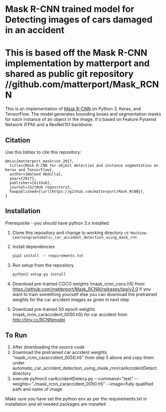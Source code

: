 # Mask R-CNN trained model for Detecting images of cars damaged in an accident
# This is based off the Mask R-CNN implementation by matterport and shared as public git repository //github.com/matterport/Mask_RCNN

This is an implementation of [Mask R-CNN](https://arxiv.org/abs/1703.06870) on Python 3, Keras, and TensorFlow. The model generates bounding boxes and segmentation masks for each instance of an object in the image. It's based on Feature Pyramid Network (FPN) and a ResNet101 backbone.

## Citation
Use this bibtex to cite this repository:
```
@misc{matterport_maskrcnn_2017,
  title={Mask R-CNN for object detection and instance segmentation on Keras and TensorFlow},
  author={Waleed Abdulla},
  year={2017},
  publisher={Github},
  journal={GitHub repository},
  howpublished={\url{https://github.com/matterport/Mask_RCNN}},
}
```
## Installation
Prerequisite - you should have python 3.x installed

1. Clone this repository and change to working directory
   ```cd Machine-Learning/automatic_car_accident_detection_using_mask_rnn```
2. Install dependencies
   ```bash
   pip3 install -r requirements.txt
   ```
3. Run setup from the repository 
    ```bash
    python3 setup.py install
    ```
4. Download pre-trained COCO weights (mask_rcnn_coco.h5) from https://github.com/matterport/Mask_RCNN/releases/tag/v2.0 if you want to train something yourself else you can download the pretrained weights for the car accident images as given in next step

5. Download pre-trained 50 epoch weights (mask_rcnn_caraccident_0050.h5) for car accident from http://tiny.cc/RCNNmodel

## To Run

1. After downloading the source code
2. Download the pretrained car accident weights "mask_rcnn_caraccident_0050.h5" from step 5 above and copy them under automatic_car_accident_detection_using_mask_rnn/carAccidentDetect directory
3. execute python3 carAccidentDetecy.py --command="test" --weights="./mask_rcnn_caraccident_0050.h5" --image=fully qualified path and name of image

Make sure you have set the python env as per the requirements.txt in installation and all needed packages are installed
